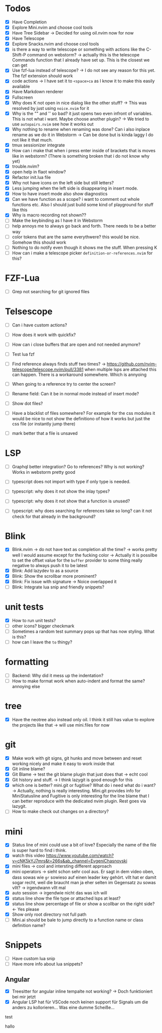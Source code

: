 # Todos
- [x] Have Completion
- [x] Explore Mini.nvim and choose cool tools
- [x] Have Tree Sidebar -> Decided for using oil.nvim now for now
- [x] Have Telescope
- [x] Explore Snacks.nvim and choose cool tools
- [x] is there a way to write telescope or something with actions like the C-Shift-P command on webstorm? -> actually this is the telescope Commands function that I already have set up. This is the closest we can get
- [x] Use fzf-lua instead of telescope? -> I do not see any reason for this yet. The fzf extension should work 
- [x] code actions -> I have set it to `<space>ca` as I know it to make this easily available
- [x] Have Markdown renderer
- [x] Fullscreen
- [x] Why does K not open in nice dialog like the other stuff? -> This was resolved by just using `noice.nvim` for it
- [x] Why is the "" and '' so bad? it just opens two even infront of variables. This is not what i want. Maybe choose another plugin? -> We tried to use `autopairs.nvim` see how it works out
- [x] Why nothing to rename when renaming was done? Can i also inplace rename as we do it in Webstorm -> Can be done but is kinda laggy I do not like it that much.
- [x] tmux sessionizer integrate
- [x] How can i make that when i press enter inside of brackets that is moves like in webstorm? (There is something broken that i do not know why yet)
- [x] trouble.nvim?
- [x] open help in flaot window?
- [x] Refactor init.lua file
- [x] Why not have icons on the left side but still letters?
- [x] Less jumping when the left side is disappearing in insert mode.
- [x] How to have insert mode also show diagnostics
- [x] Can we have function as a scope? i want to comment out whole functions etc. Also I should just build some kind of playground for stuff like this 
- [x] Why is macro recording not shown??
- [ ] Make the keybinding as I have it in Webstorm
- [ ] help annoys me to always go back and forth. There needs to be a better way
- [ ] color tokens that are the same everythwere? this would be nice. Somehow this should work
- [ ] Nothing to do notify even though it shows me the stuff. When pressing K
- [ ] How can i make a telescope picker `definition-or-references.nvim` for this?

# FZF-Lua 
- [ ] Grep not searching for git ignored files

# Telsescope
- [ ] Can i have custom actions?
- [ ] How does it work with quickfix?
- [ ] How can i close buffers that are open and not needed anymore? 
- [ ] Test lua fzf
- [ ] Find reference always finds stuff two times? -> https://github.com/nvim-telescope/telescope.nvim/pull/3381 when multiple lsps are attached this can happen. There is a workaround somewhere. Which is annyoing
- [ ] When going to a reference try to center the screen?
- [ ] Rename field: Can it be in normal mode instead of insert mode?
- [ ] Show dot files?
- [ ] Have a blacklist of files somewhere? For example for the css modules it would be nice to not show the definitiono of how it works but just the css file (or instantly jump there)

- [ ] mark better that a file is unsaved

# LSP
- [ ] Graphql better integration? Go to references? Why is not working? Works in webstorm pretty good
- [ ] typescript does not import with type if only type is needed. 
- [ ] typescript: why does it not show the inlay types?
- [ ] typescript: why does it not show that a function is unused?
- [ ] typescript: why does searching for references take so long? can it not check for that already in the background?


# Blink
- [x] Blink.nvim -> do not have text as completion all the time? -> works pretty well I would assume except for the fucking color -> Actually it is possilbe to set the offset value for the `buffer` provider to some thing really negative to always push it to be latest
- [x] Blink: Add lazydev to as a source  
- [x] Blink: Show the scrollbar more prominent?
- [x] Blink: Fix issue with signature -> Noice overlapped it
- [ ] Blink: Integrate lua snip and friendly snippets?

# unit tests
- [x] How to run unit tests?
- [ ] other icons? bigger checkmark
- [ ] Sometimes a random test summary pops up that has now styling. What is this?
- [ ] how can I leave the `to` thingy?

# formatting
- [ ] Backend: Why did it mess up the indentation?
- [ ] How to make format work when auto-indent and format the same? annoying else

# tree
- [x] Have the neotree also instead only oil. I think it still has value to explore the projects like that -> will use mini.files for now

# git
- [x] Make work with git signs, git hunks and move between and reset working nicely and make it easy to work inside that 
- [x] Git inline blame?
- [x] Git Blame -> test the git blame plugin that just does that -> echt cool
- [x] Git history and stuff. -> I think lazygit is good enough for this 
- [x] which one is better? mini.git or fugitive? What do i need what do i want? -> Actually, nothing is really interesting. Mini.git provides info for MiniStatusline and Fugitive is only interesting for the line blame that I can better reproduce with the dedicated nvim plugin. Rest goes via lazygit.
- [ ] How to make check out changes on a directory?

# mini 
- [x] Status line of mini could use a bit of love? Especially the name of the file is super hard to find i think.
- [x] watch this video https://www.youtube.com/watch?v=cNK5kYJ7mrs&t=266s&ab_channel=EvgeniChasnovski
- [x] mini files -> cool and intersting different approach
- [x] mini operators -> sieht schon sehr cool aus. Er sagt in dem video oben, dass sowas wie `gr` sowieso auf einen leader key gehört. vllt hat er damit sogar recht, weil die braucht man ja eher selten im Gegensatz zu sowas vllt? -> irgendwann vllt mal
- [x] auto session -> irgendwie nicht das was ich will
- [x] status line show the file type or attached lsps at least?
- [x] status line show percentage of file or show a scollbar on the right side? <- Yes please
- [x] Show only root directory not full path
- [ ] Mini.ai should be bale to jump directly to a function name or class definition name?

# Snippets
- [ ] Have custom lua snip
- [ ] Have more info about lua snippets?

## Angular 
- [x] Treesitter for angular inline tempalte not working? -> Doch funktioniert bei mir jetzt
- [x] Angular LSP hat für VSCode noch keinen support für Signals um die anders zu kollorieren... Was eine dumme Scheiße...

test

hallo
